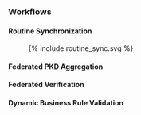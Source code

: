 


### Workflows 

####  <a id="routine_sync"></a> Routine Synchronization
<figure style="width:70%">
 {% include routine_sync.svg %}
</figure>




#### Federated PKD Aggregation

<object data="aggregation.svg" type="image/svg+xml"></object>

#### Federated Verification

<object data="verification.svg" type="image/svg+xml"></object>

#### Dynamic Business Rule Validation

<object data="business_rule_validation.svg" type="image/svg+xml"></object>
